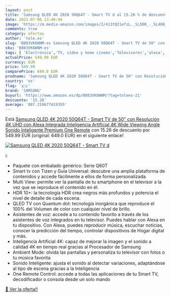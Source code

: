 ```yaml
---
layout: post
title: 'Samsung QLED 4K 2020 50Q64T - Smart TV d al 15.26 % de descuento'
date: 2021-07-06 13:40:44
image: 'https://m.media-amazon.com/images/I/413tQ21efzL._SL500_._SL400_.jpg'
comments: true
category: ofertas
author: 'tole.es'
slug: 'B083VK6WNM-es Samsung QLED 4K 2020 50Q64T - Smart TV de 50" con...'
sku: 'B083VK6WNM-es'
tags: [ 'Electrónica','TV, vídeo y home cinema','Televisores','alexa','samsung', ]
actualPrice: 549.99 EUR
currency: EUR
price: 549.99
comparePrice: 649.0 EUR
prodname: 'Samsung QLED 4K 2020 50Q64T - Smart TV de 50" con Resolución 4K UHD  con Alexa Integrada  Inteligencia Artificial 4K Wide Viewing Angle  Sonido Inteligente  Premium One Remote'
country: 'es'
flag: '🇪🇸'
brand: 'SAMSUNG'
buyurl: 'https://www.amazon.es/dp/B083VK6WNM/?tag=tolees-21'
descuento: '15.26'
average: '887.219677419355'
---
```


Está [Samsung QLED 4K 2020 50Q64T - Smart TV de 50" con Resolución 4K UHD  con Alexa Integrada  Inteligencia Artificial 4K Wide Viewing Angle  Sonido Inteligente  Premium One Remote](https://www.amazon.es/dp/B083VK6WNM/?tag=tolees-21) con 15.26 de descuento por 549.99 EUR (original: 649.0 EUR) en el siguiente enlace!

[![Samsung QLED 4K 2020 50Q64T - Smart TV d](https://m.media-amazon.com/images/I/413tQ21efzL._SL500_._SL400_.jpg)](https://www.amazon.es/dp/B083VK6WNM/?tag=tolees-21)

ℹ️:

- Paquete con embalado genérico: Serie Q60T
- Smart tv con Tizen y Guía Universal: descubre una amplia plataforma de contenidos y accede fácilmente a ellos de forma personalizada.
- Multi View: permite ver la pantalla de tu smartphone en el televisor a la vez que se reproduce el contenido en él.
- HDR 10+: la tecnología HDR crea negros más profundos y potencia el nivel de detalle de cada escena.
- QLED TV con Quantum dot: tecnología inorgánica que reproduce el 100% del Volumen de color con cualquier nivel de brillo.
- Asistentes de voz: accede a tu contenido favorito a través de los asistentes de voz integrados en tu televisor. Puedes hablar con Alexa en tu dispositivo. Con Alexa, puedes reproducir música, escuchar noticias, conocer la predicción del tiempo, controlar dispositivos de Hogar digital y más.
- Inteligencia Artificial 4K: capaz de mejorar la imagen y el sonido a calidad 4K en tiempo real gracias al Procesador de Samsung
- Ambient Mode: olvida las pantallas y personaliza tu televisor con fotos o tu música favorita
- Sonido Inteligente: ajusta el sonido al detectar variaciones, adaptándose al tipo de escena gracias a la Inteligencia
- One Remote Control: accede a todas las aplicaciones de tu Smart TV, decodificador o consola desde un solo mando

[🛒 Ver la oferta!!](https://www.amazon.es/dp/B083VK6WNM/?tag=tolees-21)
